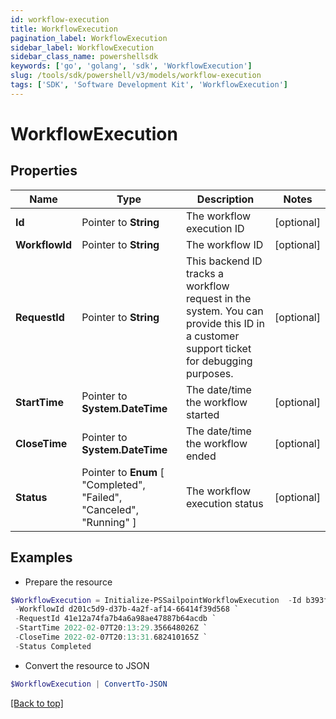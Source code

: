 ```yaml
---
id: workflow-execution
title: WorkflowExecution
pagination_label: WorkflowExecution
sidebar_label: WorkflowExecution
sidebar_class_name: powershellsdk
keywords: ['go', 'golang', 'sdk', 'WorkflowExecution'] 
slug: /tools/sdk/powershell/v3/models/workflow-execution
tags: ['SDK', 'Software Development Kit', 'WorkflowExecution']
---
```



# WorkflowExecution

## Properties

Name | Type | Description | Notes
------------ | ------------- | ------------- | -------------
**Id** |  Pointer to **String** | The workflow execution ID | [optional] 
**WorkflowId** |  Pointer to **String** | The workflow ID | [optional] 
**RequestId** |  Pointer to **String** | This backend ID tracks a workflow request in the system. You can provide this ID in a customer support ticket for debugging purposes. | [optional] 
**StartTime** |  Pointer to **System.DateTime** | The date/time the workflow started | [optional] 
**CloseTime** |  Pointer to **System.DateTime** | The date/time the workflow ended | [optional] 
**Status** |  Pointer to  **Enum** [  "Completed",    "Failed",    "Canceled",    "Running" ] | The workflow execution status | [optional] 

## Examples

- Prepare the resource
```powershell
$WorkflowExecution = Initialize-PSSailpointWorkflowExecution  -Id b393f4e2-4785-4d7f-ab27-3a6b8ded4c81 `
 -WorkflowId d201c5d9-d37b-4a2f-af14-66414f39d568 `
 -RequestId 41e12a74fa7b4a6a98ae47887b64acdb `
 -StartTime 2022-02-07T20:13:29.356648026Z `
 -CloseTime 2022-02-07T20:13:31.682410165Z `
 -Status Completed
```

- Convert the resource to JSON
```powershell
$WorkflowExecution | ConvertTo-JSON
```


[[Back to top]](#) 

